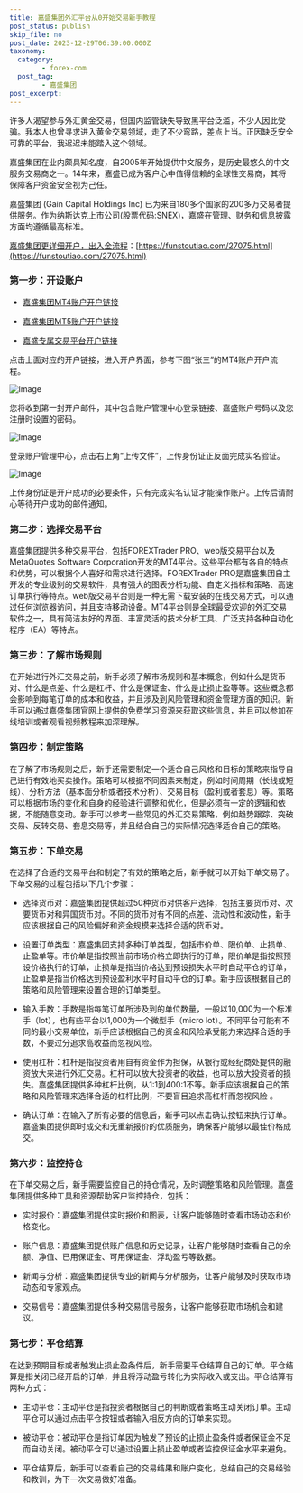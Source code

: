 ```yaml
---
title: 嘉盛集团外汇平台从0开始交易新手教程
post_status: publish
skip_file: no
post_date: 2023-12-29T06:39:00.000Z
taxonomy:
  category:
        - forex-com
  post_tag:
        - 嘉盛集团
post_excerpt: 
---
```

许多人渴望参与外汇黄金交易，但国内监管缺失导致黑平台泛滥，不少人因此受骗。我本人也曾寻求进入黄金交易领域，走了不少弯路，差点上当。正因缺乏安全可靠的平台，我迟迟未能踏入这个领域。

嘉盛集团在业内颇具知名度，自2005年开始提供中文服务，是历史最悠久的中文服务交易商之一。14年来，嘉盛已成为客户心中值得信赖的全球性交易商，其将保障客户资金安全视为己任。

嘉盛集团 (Gain Capital Holdings Inc) 已为来自180多个国家的200多万交易者提供服务。作为纳斯达克上市公司(股票代码:SNEX)，嘉盛在管理、财务和信息披露方面均遵循最高标准。

[嘉盛集团更详细开户，出入金流程](https://funstoutiao.com/27075.html)：[https://funstoutiao.com/27075.html](https://funstoutiao.com/27075.html)

### 第一步：开设账户

* [嘉盛集团MT4账户开户链接](https://s.ssgg.net/jsmt4)

* [嘉盛集团MT5账户开户链接](https://s.ssgg.net/jsmt5)

* [嘉盛专属交易平台开户链接](https://s.ssgg.net/js)

点击上面对应的开户链接，进入开户界面，参考下图“张三”的MT4账户开户流程。

![Image](https://prod-files-secure.s3.us-west-2.amazonaws.com/39ed1227-6d7d-4570-be36-9ccd4a2c4241/7a167aea-686b-400d-af59-4e18eb607a40/640.png?X-Amz-Algorithm=AWS4-HMAC-SHA256&X-Amz-Content-Sha256=UNSIGNED-PAYLOAD&X-Amz-Credential=ASIAZI2LB4667O2MX5LQ%2F20251003%2Fus-west-2%2Fs3%2Faws4_request&X-Amz-Date=20251003T041309Z&X-Amz-Expires=3600&X-Amz-Security-Token=IQoJb3JpZ2luX2VjEKT%2F%2F%2F%2F%2F%2F%2F%2F%2F%2FwEaCXVzLXdlc3QtMiJHMEUCICQnMdaJjq9ngaAiV9fU38d2lvD%2BJVeOLKPYRgsqoLYzAiEAi%2Bgw2sLWqCxTrsBenhgLqqssvYKzNzzkQnk5rhUrHq8q%2FwMIPRAAGgw2Mzc0MjMxODM4MDUiDFEBy4U717KmOv%2BxAyrcA9IQAqJ83Mw4GhqOsNGYBqlH%2FV%2BNSOdymgKRP9t1UU2RmGxqX29D%2FIfUlvdw9vyR6VQGwqX53I9JPcmMh%2FJkiFYWw0Upn0xrUjB5ub8wflkDfWPyJFk3bxXOzHTEukOyZj586KvgLem8YNtQK3fOPGsATpIN0BAMXr94l8emSYFZLEdoUeIcEpMLQY8C9mE977u%2BPqvsFAsrLbBDEPMyMhm2pjoKmhHhqGQVU3%2FX9OddQoyucPEWWx%2Bh1zbOXCamgyVJM1aZoJWYnplxwRkoVfYP1pmUvtC4t56dDqPUpy3gIQPtKXKiTM3F5QSzCKoqiSvMeCATqc%2F9YRrBA7KOhDlQQcMi8%2BhVp0%2F%2BivKfYe6GqH4PvO7IV7EAIgZFDHoxIt6OzAch7aXQRxgijCECJJhNMkizrjlZkWMMuveS%2F09k95OgTtxUqAD4Fs6R3vHTriYixgPz5xHzlVvR%2FadzCBdWEsDibFRTmln7YjEponpUsv3DReEWLHi5HYh2sy%2BAqUXAfBRcqZSI75J3EUtW%2BA%2FCEfO9dcjXzDqx2RPcP2ZGdCdVl2XPZW9N3P4jpTrtPVS9GKM%2FUaYUTvczBSudFMPN%2Fn8ft16PCNIzBbkD5fCNdTjcb8zrBuL67TMkMICN%2FcYGOqUBd%2BB15dleXNUCbOZCHYIA6OcSfQE%2FubxlJdDCgZyVALvWdfXeiqUxqa%2FyZAccqx3RLk7Ul%2FxSTk9XHM0m7JrqjQYYKe%2FUXxM4at0sUHHGGNn50Zy47wfSe9%2B6CVQXg6E2Lc9OuZ7KyFUzaW7MdThVqbBiuBRQvy3zaYUdPYc1sySjqq5YQAn3k1LLgQGNntedaPDQmzTDd1STyvaDlqdHJr17t4df&X-Amz-Signature=ff5d628d9a08d366a3466a3623480a206ccea1d94e864a7ed62080b100d84338&X-Amz-SignedHeaders=host&x-amz-checksum-mode=ENABLED&x-id=GetObject)

您将收到第一封开户邮件，其中包含账户管理中心登录链接、嘉盛账户号码以及您注册时设置的密码。

![Image](https://prod-files-secure.s3.us-west-2.amazonaws.com/39ed1227-6d7d-4570-be36-9ccd4a2c4241/eaa1c6b3-2877-4284-a0e1-530e222c27fb/image.png?X-Amz-Algorithm=AWS4-HMAC-SHA256&X-Amz-Content-Sha256=UNSIGNED-PAYLOAD&X-Amz-Credential=ASIAZI2LB4667O2MX5LQ%2F20251003%2Fus-west-2%2Fs3%2Faws4_request&X-Amz-Date=20251003T041309Z&X-Amz-Expires=3600&X-Amz-Security-Token=IQoJb3JpZ2luX2VjEKT%2F%2F%2F%2F%2F%2F%2F%2F%2F%2FwEaCXVzLXdlc3QtMiJHMEUCICQnMdaJjq9ngaAiV9fU38d2lvD%2BJVeOLKPYRgsqoLYzAiEAi%2Bgw2sLWqCxTrsBenhgLqqssvYKzNzzkQnk5rhUrHq8q%2FwMIPRAAGgw2Mzc0MjMxODM4MDUiDFEBy4U717KmOv%2BxAyrcA9IQAqJ83Mw4GhqOsNGYBqlH%2FV%2BNSOdymgKRP9t1UU2RmGxqX29D%2FIfUlvdw9vyR6VQGwqX53I9JPcmMh%2FJkiFYWw0Upn0xrUjB5ub8wflkDfWPyJFk3bxXOzHTEukOyZj586KvgLem8YNtQK3fOPGsATpIN0BAMXr94l8emSYFZLEdoUeIcEpMLQY8C9mE977u%2BPqvsFAsrLbBDEPMyMhm2pjoKmhHhqGQVU3%2FX9OddQoyucPEWWx%2Bh1zbOXCamgyVJM1aZoJWYnplxwRkoVfYP1pmUvtC4t56dDqPUpy3gIQPtKXKiTM3F5QSzCKoqiSvMeCATqc%2F9YRrBA7KOhDlQQcMi8%2BhVp0%2F%2BivKfYe6GqH4PvO7IV7EAIgZFDHoxIt6OzAch7aXQRxgijCECJJhNMkizrjlZkWMMuveS%2F09k95OgTtxUqAD4Fs6R3vHTriYixgPz5xHzlVvR%2FadzCBdWEsDibFRTmln7YjEponpUsv3DReEWLHi5HYh2sy%2BAqUXAfBRcqZSI75J3EUtW%2BA%2FCEfO9dcjXzDqx2RPcP2ZGdCdVl2XPZW9N3P4jpTrtPVS9GKM%2FUaYUTvczBSudFMPN%2Fn8ft16PCNIzBbkD5fCNdTjcb8zrBuL67TMkMICN%2FcYGOqUBd%2BB15dleXNUCbOZCHYIA6OcSfQE%2FubxlJdDCgZyVALvWdfXeiqUxqa%2FyZAccqx3RLk7Ul%2FxSTk9XHM0m7JrqjQYYKe%2FUXxM4at0sUHHGGNn50Zy47wfSe9%2B6CVQXg6E2Lc9OuZ7KyFUzaW7MdThVqbBiuBRQvy3zaYUdPYc1sySjqq5YQAn3k1LLgQGNntedaPDQmzTDd1STyvaDlqdHJr17t4df&X-Amz-Signature=163a8cb675559449daeb5bfd3d3d53d2465bc1b51cca654861c1d30ccbd17860&X-Amz-SignedHeaders=host&x-amz-checksum-mode=ENABLED&x-id=GetObject)

登录账户管理中心，点击右上角“上传文件”，上传身份证正反面完成实名验证。

![Image](https://prod-files-secure.s3.us-west-2.amazonaws.com/39ed1227-6d7d-4570-be36-9ccd4a2c4241/54090639-09fc-46b4-a135-e0289f707147/image.png?X-Amz-Algorithm=AWS4-HMAC-SHA256&X-Amz-Content-Sha256=UNSIGNED-PAYLOAD&X-Amz-Credential=ASIAZI2LB4667O2MX5LQ%2F20251003%2Fus-west-2%2Fs3%2Faws4_request&X-Amz-Date=20251003T041309Z&X-Amz-Expires=3600&X-Amz-Security-Token=IQoJb3JpZ2luX2VjEKT%2F%2F%2F%2F%2F%2F%2F%2F%2F%2FwEaCXVzLXdlc3QtMiJHMEUCICQnMdaJjq9ngaAiV9fU38d2lvD%2BJVeOLKPYRgsqoLYzAiEAi%2Bgw2sLWqCxTrsBenhgLqqssvYKzNzzkQnk5rhUrHq8q%2FwMIPRAAGgw2Mzc0MjMxODM4MDUiDFEBy4U717KmOv%2BxAyrcA9IQAqJ83Mw4GhqOsNGYBqlH%2FV%2BNSOdymgKRP9t1UU2RmGxqX29D%2FIfUlvdw9vyR6VQGwqX53I9JPcmMh%2FJkiFYWw0Upn0xrUjB5ub8wflkDfWPyJFk3bxXOzHTEukOyZj586KvgLem8YNtQK3fOPGsATpIN0BAMXr94l8emSYFZLEdoUeIcEpMLQY8C9mE977u%2BPqvsFAsrLbBDEPMyMhm2pjoKmhHhqGQVU3%2FX9OddQoyucPEWWx%2Bh1zbOXCamgyVJM1aZoJWYnplxwRkoVfYP1pmUvtC4t56dDqPUpy3gIQPtKXKiTM3F5QSzCKoqiSvMeCATqc%2F9YRrBA7KOhDlQQcMi8%2BhVp0%2F%2BivKfYe6GqH4PvO7IV7EAIgZFDHoxIt6OzAch7aXQRxgijCECJJhNMkizrjlZkWMMuveS%2F09k95OgTtxUqAD4Fs6R3vHTriYixgPz5xHzlVvR%2FadzCBdWEsDibFRTmln7YjEponpUsv3DReEWLHi5HYh2sy%2BAqUXAfBRcqZSI75J3EUtW%2BA%2FCEfO9dcjXzDqx2RPcP2ZGdCdVl2XPZW9N3P4jpTrtPVS9GKM%2FUaYUTvczBSudFMPN%2Fn8ft16PCNIzBbkD5fCNdTjcb8zrBuL67TMkMICN%2FcYGOqUBd%2BB15dleXNUCbOZCHYIA6OcSfQE%2FubxlJdDCgZyVALvWdfXeiqUxqa%2FyZAccqx3RLk7Ul%2FxSTk9XHM0m7JrqjQYYKe%2FUXxM4at0sUHHGGNn50Zy47wfSe9%2B6CVQXg6E2Lc9OuZ7KyFUzaW7MdThVqbBiuBRQvy3zaYUdPYc1sySjqq5YQAn3k1LLgQGNntedaPDQmzTDd1STyvaDlqdHJr17t4df&X-Amz-Signature=bce6d9b7f3f9d66b09bf1c913246d0d5aebbaddfc5c81481165f7b6497e5d9b6&X-Amz-SignedHeaders=host&x-amz-checksum-mode=ENABLED&x-id=GetObject)

上传身份证是开户成功的必要条件，只有完成实名认证才能操作账户。上传后请耐心等待开户成功的邮件通知。

### 第二步：选择交易平台

嘉盛集团提供多种交易平台，包括FOREXTrader PRO、web版交易平台以及MetaQuotes Software Corporation开发的MT4平台。这些平台都有各自的特点和优势，可以根据个人喜好和需求进行选择。FOREXTrader PRO是嘉盛集团自主开发的专业级别的交易软件，具有强大的图表分析功能、自定义指标和策略、高速订单执行等特点。web版交易平台则是一种无需下载安装的在线交易方式，可以通过任何浏览器访问，并且支持移动设备。MT4平台则是全球最受欢迎的外汇交易软件之一，具有简洁友好的界面、丰富灵活的技术分析工具、广泛支持各种自动化程序（EA）等特点。

### 第三步：了解市场规则

在开始进行外汇交易之前，新手必须了解市场规则和基本概念，例如什么是货币对、什么是点差、什么是杠杆、什么是保证金、什么是止损止盈等等。这些概念都会影响到每笔订单的成本和收益，并且涉及到风险管理和资金管理方面的知识。新手可以通过嘉盛集团官网上提供的免费学习资源来获取这些信息，并且可以参加在线培训或者观看视频教程来加深理解。

### 第四步：制定策略

在了解了市场规则之后，新手还需要制定一个适合自己风格和目标的策略来指导自己进行有效地买卖操作。策略可以根据不同因素来制定，例如时间周期（长线或短线）、分析方法（基本面分析或者技术分析）、交易目标（盈利或者套息）等。策略可以根据市场的变化和自身的经验进行调整和优化，但是必须有一定的逻辑和依据，不能随意变动。新手可以参考一些常见的外汇交易策略，例如趋势跟踪、突破交易、反转交易、套息交易等，并且结合自己的实际情况选择适合自己的策略。

### 第五步：下单交易

在选择了合适的交易平台和制定了有效的策略之后，新手就可以开始下单交易了。下单交易的过程包括以下几个步骤：

* 选择货币对：嘉盛集团提供超过50种货币对供客户选择，包括主要货币对、次要货币对和异国货币对。不同的货币对有不同的点差、流动性和波动性，新手应该根据自己的风险偏好和资金规模来选择合适的货币对。

* 设置订单类型：嘉盛集团支持多种订单类型，包括市价单、限价单、止损单、止盈单等。市价单是指按照当前市场价格立即执行的订单，限价单是指按照预设价格执行的订单，止损单是指当价格达到预设损失水平时自动平仓的订单，止盈单是指当价格达到预设盈利水平时自动平仓的订单。新手应该根据自己的策略和风险管理来设置合理的订单类型。

* 输入手数：手数是指每笔订单所涉及到的单位数量，一般以10,000为一个标准手（lot），也有些平台以1,000为一个微型手（micro lot）。不同平台可能有不同的最小交易单位，新手应该根据自己的资金和风险承受能力来选择合适的手数，不要过分追求高收益而忽视风险。

* 使用杠杆：杠杆是指投资者用自有资金作为担保，从银行或经纪商处提供的融资放大来进行外汇交易。杠杆可以放大投资者的收益，也可以放大投资者的损失。嘉盛集团提供多种杠杆比例，从1:1到400:1不等。新手应该根据自己的策略和风险管理来选择合适的杠杆比例，不要盲目追求高杠杆而忽视风险 。

* 确认订单：在输入了所有必要的信息后，新手可以点击确认按钮来执行订单。嘉盛集团提供即时成交和无重新报价的优质服务，确保客户能够以最佳价格成交。

### 第六步：监控持仓

在下单交易之后，新手需要监控自己的持仓情况，及时调整策略和风险管理。嘉盛集团提供多种工具和资源帮助客户监控持仓，包括：

* 实时报价：嘉盛集团提供实时报价和图表，让客户能够随时查看市场动态和价格变化。

* 账户信息：嘉盛集团提供账户信息和历史记录，让客户能够随时查看自己的余额、净值、已用保证金、可用保证金、浮动盈亏等数据。

* 新闻与分析：嘉盛集团提供专业的新闻与分析服务，让客户能够及时获取市场动态和专家观点。

* 交易信号：嘉盛集团提供多种交易信号服务，让客户能够获取市场机会和建议。

### 第七步：平仓结算

在达到预期目标或者触发止损止盈条件后，新手需要平仓结算自己的订单。平仓结算是指关闭已经开启的订单，并且将浮动盈亏转化为实际收入或支出。平仓结算有两种方式：

* 主动平仓：主动平仓是指投资者根据自己的判断或者策略主动关闭订单。主动平仓可以通过点击平仓按钮或者输入相反方向的订单来实现。

* 被动平仓：被动平仓是指订单因为触发了预设的止损止盈条件或者保证金不足而自动关闭。被动平仓可以通过设置止损止盈单或者监控保证金水平来避免。

* 平仓结算后，新手可以查看自己的交易结果和账户变化，总结自己的交易经验和教训，为下一次交易做好准备。